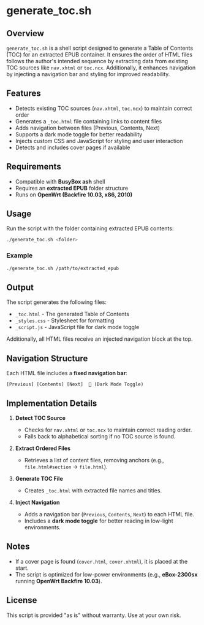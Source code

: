 # generate_toc.sh

## Overview

`generate_toc.sh` is a shell script designed to generate a Table of Contents (TOC) for an extracted EPUB container. It ensures the order of HTML files follows the author's intended sequence by extracting data from existing TOC sources like `nav.xhtml` or `toc.ncx`. Additionally, it enhances navigation by injecting a navigation bar and styling for improved readability.

## Features

- Detects existing TOC sources (`nav.xhtml`, `toc.ncx`) to maintain correct order
- Generates a `_toc.html` file containing links to content files
- Adds navigation between files (Previous, Contents, Next)
- Supports a dark mode toggle for better readability
- Injects custom CSS and JavaScript for styling and user interaction
- Detects and includes cover pages if available

## Requirements

- Compatible with **BusyBox ash** shell
- Requires an **extracted EPUB** folder structure
- Runs on **OpenWrt (Backfire 10.03, x86, 2010)**

## Usage

Run the script with the folder containing extracted EPUB contents:

```sh
./generate_toc.sh <folder>
```

### Example
```sh
./generate_toc.sh /path/to/extracted_epub
```

## Output

The script generates the following files:

- `_toc.html` - The generated Table of Contents
- `_styles.css` - Stylesheet for formatting
- `_script.js` - JavaScript file for dark mode toggle

Additionally, all HTML files receive an injected navigation block at the top.

## Navigation Structure

Each HTML file includes a **fixed navigation bar**:

```
[Previous] [Contents] [Next]  🌙 (Dark Mode Toggle)
```

## Implementation Details

1. **Detect TOC Source**
   - Checks for `nav.xhtml` or `toc.ncx` to maintain correct reading order.
   - Falls back to alphabetical sorting if no TOC source is found.

2. **Extract Ordered Files**
   - Retrieves a list of content files, removing anchors (e.g., `file.html#section` → `file.html`).

3. **Generate TOC File**
   - Creates `_toc.html` with extracted file names and titles.

4. **Inject Navigation**
   - Adds a navigation bar (`Previous`, `Contents`, `Next`) to each HTML file.
   - Includes a **dark mode toggle** for better reading in low-light environments.

## Notes

- If a cover page is found (`cover.html`, `cover.xhtml`), it is placed at the start.
- The script is optimized for low-power environments (e.g., **eBox-2300sx** running **OpenWrt Backfire 10.03**).

## License
This script is provided "as is" without warranty. Use at your own risk.

